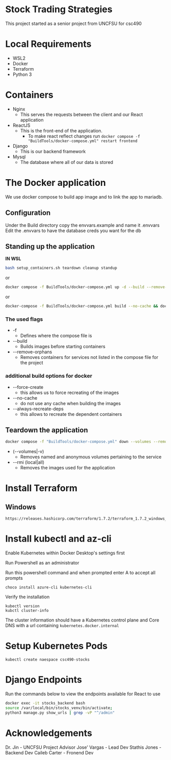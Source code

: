 # Stock Trading Strategies
This project started as a senior project from UNCFSU for csc490

# Local Requirements
- WSL2
- Docker
- Terraform
- Python 3


# Containers
- Nginx
  - This serves the requests between the client and our React application
- ReactJS
  - This is the front-end of the application.
    - To make react reflect changes run `docker compose -f "BuildTools/docker-compose.yml" restart frontend`
- Django
  - This is our backend framework
- Mysql
  - The database where all of our data is stored


# The Docker application
We use docker compose to build app image and to link the app to mariadb.

## Configuration
Under the Build directory copy the envvars.example and name it .envvars
Edit the .envvars to have the database creds you want for the db

## Standing up the application
**IN WSL**
```bash
bash setup_containers.sh teardown cleanup standup
```

or

```bash
docker compose -f BuildTools/docker-compose.yml up -d --build --remove-orphans
```

or

```bash
docker-compose -f BuildTools/docker-compose.yml build --no-cache && docker compose -f BuildTools/docker-compose.yml up -d
```
### The used flags
- -f
  - Defines where the compose file is
- --build
  - Builds images before starting containers
- --remove-orphans
  - Removes containers for services not listed in the compose file for the project

### additional build options for docker
- --force-create
  - this allows us to force recreating of the images
- --no-cache
  - do not use any cache when building the images
- --always-recreate-deps
  - this allows to recreate the dependent containers


## Teardown the application
```bash
docker compose -f "BuildTools/docker-compose.yml" down --volumes --remove-orphans
```
- (--volumes|-v)
  - Removes named and anonymous volumes pertaining to the service
- --rmi (local|all)
  - Removes the images used for the application



# Install Terraform
## Windows
```pwsh
https://releases.hashicorp.com/terraform/1.7.2/terraform_1.7.2_windows_amd64.zip
```

# Install kubectl and az-cli
Enable Kubernetes within Docker Desktop's settings first

Run Powershell as an administrator

Run this powershell command and when prompted enter A to accept all prompts
```pwsh
choco install azure-cli kubernetes-cli
```

Verify the installation
```pwsh
kubectl version
kubctl cluster-info
```

The cluster information should have a Kubernetes control plane and Core DNS with a url containing `kubernetes.docker.internal`

# Setup Kubernetes Pods
```pwsh
kubectl create naespace csc490-stocks
```

# Django Endpoints
Run the commands below to view the endpoints available for React to use

```bash
docker exec -it stocks_backend bash
source /var/local/bin/stocks_venv/bin/activate;
python3 manage.py show_urls | grep -vP "^/admin"
```

# Acknowledgements
Dr. Jin - UNCFSU Project Advisor
Jose' Vargas - Lead Dev
Stathis Jones - Backend Dev
Caileb Carter - Fronend Dev
